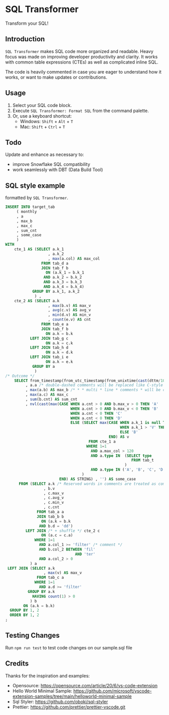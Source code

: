 # SQL Transformer

Transform your SQL!

## Introduction

`SQL Transformer` makes SQL code more organized and readable. Heavy focus was made on improving developer productivity and clarity. It works with common table expressions (CTEs) as well as complicated inline SQL.

The code is heavily commented in case you are eager to understand how it works, or want to make updates or contributions.

## Usage

1. Select your SQL code block.
2. Execute `SQL Transformer: Format SQL` from the command palette.
3. Or, use a keyboard shortcut:
   * Windows: `Shift` + `Alt` + `T`
   * Mac: `Shift` + `Ctrl` + `T`

## Todo

Update and enhance as necessary to:
* improve Snowflake SQL compatibility
* work seamlessly with DBT (Data Build Tool)

## SQL style example

formatted by `SQL Transformer`.

```sql
INSERT INTO target_tab
     ( monthly
     , a
     , max_b
     , max_c
     , sum_cnt
     , some_case
     )
WITH
    cte_1 AS (SELECT a.k_1
                   , a.k_2
                   , max(a.col) AS max_col
                FROM tab_d a
                JOIN tab_f b
                  ON (a.k_1 = b.k_1
                 AND a.k_2 = b.k_2
                 AND a.k_3 = b.k_3
                 AND a.k_4 = b.k_4)
            GROUP BY a.k_1, a.k_2
             ) ,
    cte_2 AS (SELECT a.k
                   , max(b.v) AS max_v
                   , avg(c.v) AS avg_v
                   , min(d.v) AS min_v
                   , count(e.v) AS cnt
                FROM tab_e a
                JOIN tab_f b
                  ON a.k = b.k
           LEFT JOIN tab_g c
                  ON a.k = c.k
           LEFT JOIN tab_h d
                  ON a.k = d.k
           LEFT JOIN tab_i e
                  ON a.k = e.k
            GROUP BY a
             )
/* Outcome */
    SELECT from_timestamp(from_utc_timestamp(from_unixtime(cast(dttm/1000 AS bigint)) , 'ROK') , 'yyyy-mm') AS monthly
         , a.a /* double-dashed comments will be replaced like C-style comments. */
         , max(a.b) AS max_b /* * * multi * line * comments * will be compressed into single-line. */
         , max(a.c) AS max_c
         , sum(b.cnt) AS sum_cnt
         , nvl(cast(max(CASE WHEN a.cnt > 0 AND b.max_v > 0 THEN 'A'
                             WHEN a.cnt > 0 AND b.max_v < 0 THEN 'B'
                             WHEN a.cnt < 0 THEN 'C'
                             WHEN a.cnt < 0 THEN 'D'
                             ELSE (SELECT max(CASE WHEN a.k_1 is null THEN 'A'
                                                   WHEN a.k_1 > 'V' THEN 'A'
                                                   ELSE 'B'
                                              END) AS v
                                     FROM cte_1 a
                                    WHERE 1=1
                                      AND a.max_col > 120
                                      AND a.type IN  (SELECT type
                                                        FROM tab_t
                                                     )
                                      AND a.type IN ('A', 'B', 'C', 'D')
                                  )
                        END) AS STRING) , '') AS some_case
      FROM (SELECT a.k /* Reserved words in comments are treated as comments. */
                 , b.v
                 , c.max_v
                 , c.avg_v
                 , c.min_v
                 , c.cnt
              FROM tab_a a
              JOIN tab_b b
                ON (a.k = b.k
               AND b.d = 'dd')
         LEFT JOIN /* + shuffle */ cte_2 c
                ON (a.c = c.a)
             WHERE 1=1
               AND a.col_1 >= 'filter' /* comment */
               AND b.col_2 BETWEEN 'fil'
                               AND 'ter'
               AND a.col_2 > 0
           ) a
 LEFT JOIN (SELECT a.k
                 , max(v) AS max_v
              FROM tab_c a
             WHERE 1=1
               AND a.d >= 'filter'
          GROUP BY a.k
            HAVING count(1) > 0
           ) b
        ON (a.k = b.k)
  GROUP BY 1, 2
  ORDER BY 1, 2
;
```

## Testing Changes

Run `npm run test` to test code changes on our sample.sql file

## Credits

Thanks for the inspiration and examples:
* Opensource: https://opensource.com/article/20/6/vs-code-extension
* Hello World Minimal Sample: https://github.com/microsoft/vscode-extension-samples/tree/main/helloworld-minimal-sample
* Sql Styler: https://github.com/oboki/sql-styler
* Prettier: https://github.com/prettier/prettier-vscode.git
